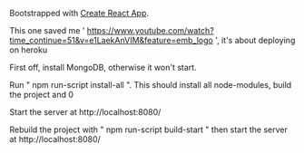 Bootstrapped with [Create React App](https://github.com/facebook/create-react-app).

This one saved me ' https://www.youtube.com/watch?time_continue=51&v=e1LaekAnVIM&feature=emb_logo ', it's about deploying on heroku

First off, install MongoDB, otherwise it won't start.

Run " npm run-script install-all ". This should install all node-modules, build the project and 0

Start the server at http://localhost:8080/ 

Rebuild the project with " npm run-script build-start " then start the server at http://localhost:8080/ 